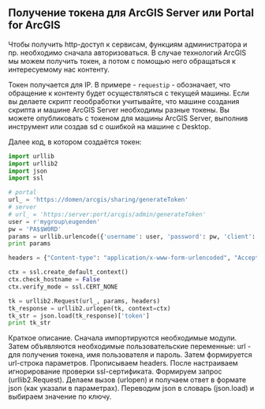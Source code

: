 ## Получение токена для ArcGIS Server или Portal for ArcGIS

Чтобы получить http-доступ к сервисам, функциям администратора и пр. необходимо сначала авторизоваться. В случае технологий ArcGIS мы можем получить токен, а потом с помощью него обращаться к интересуемому нас контенту.

Токен получается для IP. В примере - `requestip` - обозначает, что обращение к контенту будет осуществляться с текущей машины. Если вы делаете скрипт геообработки учитывайте, что машине создания скрипта и машине ArcGIS Server необходимы разные токены. Вы можете опубликовать с токеном для машины ArcGIS Server, выполнив инструмент или создав sd с ошибкой на машине с Desktop.

Далее код, в котором создаётся токен:

```python
import urllib
import urllib2
import json
import ssl

# portal
url_ = 'https://domen/arcgis/sharing/generateToken'
# server
# url_ = 'https:/server:port/arcgis/admin/generateToken'
user = r'mygroup\eugenden'
pw = 'PA$$W0RD'
params = urllib.urlencode({'username': user, 'password': pw, 'client': 'requestip', 'f': 'json'})
print params

headers = {"Content-type": "application/x-www-form-urlencoded", "Accept": "text/plain"}

ctx = ssl.create_default_context()
ctx.check_hostname = False
ctx.verify_mode = ssl.CERT_NONE

tk = urllib2.Request(url_, params, headers)
tk_response = urllib2.urlopen(tk, context=ctx)
tk_str = json.load(tk_response)['token']
print tk_str
```

Краткое описание. 
Сначала импортируются необходимые модули. Затем объявляются необходимые пользовательские переменные: url - для получения токена, имя пользователя и пароль. Затем формируется url-строка параметров. Прописываем headers. После настраиваем игнорирование проверки ssl-сертификата. Формируем запрос (urllib2.Request). Делаем вызов (urlopen) и получаем ответ в формате json (как указали в параметрах). Переводим json в словарь (json.load) и выбираем значение по ключу.

